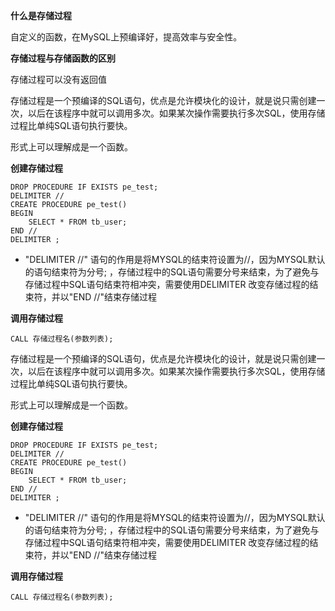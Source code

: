 **什么是存储过程**

自定义的函数，在MySQL上预编译好，提高效率与安全性。



**存储过程与存储函数的区别**

存储过程可以没有返回值





​		存储过程是一个预编译的SQL语句，优点是允许模块化的设计，就是说只需创建一次，以后在该程序中就可以调用多次。如果某次操作需要执行多次SQL，使用存储过程比单纯SQL语句执行要快。

形式上可以理解成是一个函数。



**创建存储过程**

```mysql
DROP PROCEDURE IF EXISTS pe_test;
DELIMITER //
CREATE PROCEDURE pe_test()
BEGIN
    SELECT * FROM tb_user;
END //
DELIMITER ;
```

*  "DELIMITER //" 语句的作用是将MYSQL的结束符设置为//，因为MYSQL默认的语句结束符为分号; ，存储过程中的SQL语句需要分号来结束，为了避免与存储过程中SQL语句结束符相冲突，需要使用DELIMITER 改变存储过程的结束符，并以"END //"结束存储过程 



**调用存储过程**

```mysql
CALL 存储过程名(参数列表);
```

































































​		存储过程是一个预编译的SQL语句，优点是允许模块化的设计，就是说只需创建一次，以后在该程序中就可以调用多次。如果某次操作需要执行多次SQL，使用存储过程比单纯SQL语句执行要快。

形式上可以理解成是一个函数。



**创建存储过程**

```mysql
DROP PROCEDURE IF EXISTS pe_test;
DELIMITER //
CREATE PROCEDURE pe_test()
BEGIN
    SELECT * FROM tb_user;
END //
DELIMITER ;
```

*  "DELIMITER //" 语句的作用是将MYSQL的结束符设置为//，因为MYSQL默认的语句结束符为分号; ，存储过程中的SQL语句需要分号来结束，为了避免与存储过程中SQL语句结束符相冲突，需要使用DELIMITER 改变存储过程的结束符，并以"END //"结束存储过程 



**调用存储过程**

```mysql
CALL 存储过程名(参数列表);
```































